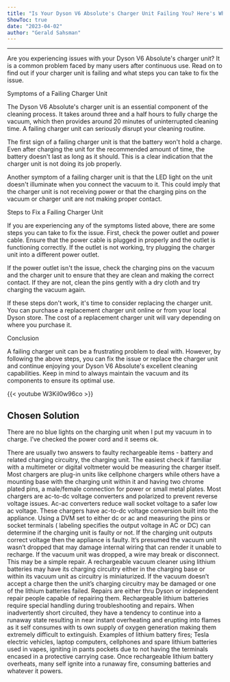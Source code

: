 ```yaml
---
title: "Is Your Dyson V6 Absolute's Charger Unit Failing You? Here's What You Need to Know!"
ShowToc: true 
date: "2023-04-02"
author: "Gerald Sahsman"
---
```

*****
Are you experiencing issues with your Dyson V6 Absolute's charger unit? It is a common problem faced by many users after continuous use. Read on to find out if your charger unit is failing and what steps you can take to fix the issue.

Symptoms of a Failing Charger Unit

The Dyson V6 Absolute's charger unit is an essential component of the cleaning process. It takes around three and a half hours to fully charge the vacuum, which then provides around 20 minutes of uninterrupted cleaning time. A failing charger unit can seriously disrupt your cleaning routine.

The first sign of a failing charger unit is that the battery won't hold a charge. Even after charging the unit for the recommended amount of time, the battery doesn't last as long as it should. This is a clear indication that the charger unit is not doing its job properly.

Another symptom of a failing charger unit is that the LED light on the unit doesn't illuminate when you connect the vacuum to it. This could imply that the charger unit is not receiving power or that the charging pins on the vacuum or charger unit are not making proper contact. 

Steps to Fix a Failing Charger Unit

If you are experiencing any of the symptoms listed above, there are some steps you can take to fix the issue. First, check the power outlet and power cable. Ensure that the power cable is plugged in properly and the outlet is functioning correctly. If the outlet is not working, try plugging the charger unit into a different power outlet.

If the power outlet isn't the issue, check the charging pins on the vacuum and the charger unit to ensure that they are clean and making the correct contact. If they are not, clean the pins gently with a dry cloth and try charging the vacuum again. 

If these steps don't work, it's time to consider replacing the charger unit. You can purchase a replacement charger unit online or from your local Dyson store. The cost of a replacement charger unit will vary depending on where you purchase it.

Conclusion

A failing charger unit can be a frustrating problem to deal with. However, by following the above steps, you can fix the issue or replace the charger unit and continue enjoying your Dyson V6 Absolute's excellent cleaning capabilities. Keep in mind to always maintain the vacuum and its components to ensure its optimal use.

{{< youtube W3Kil0w96co >}} 



## Chosen Solution
 There are no blue lights on the charging unit when I put my vacuum in to charge. I’ve checked the power cord and it seems ok.

 There are usually two answers to faulty rechargeable items - battery and related charging circuitry, the charging unit. The easiest check if familiar with a multimeter or digital voltmeter would be measuring the charger itself. Most chargers are plug-in units like cellphone chargers while others have a mounting base with the charging unit within it and having two chrome plated pins, a male/female connection for power or small metal plates. Most chargers are ac-to-dc voltage converters and polarized to prevent reverse voltage issues. Ac-ac converters reduce wall socket voltage to a safer low ac voltage. These chargers have ac-to-dc voltage conversion built into the appliance. Using a DVM set  to either dc or ac and measuring the pins or socket terminals ( labeling specifies the output voltage in AC or DC) can determine if the charging unit is faulty or not.  If the charging unit outputs correct voltage then the appliance is faulty. It’s presumed the vacuum unit wasn’t dropped  that may damage internal wiring that can render it unable to recharge. If the vacuum unit was dropped, a wire may break or disconnect. This may be a simple repair.
A rechargeable vacuum cleaner using lithium batteries may have its charging circuitry either in the charging base or within its vacuum unit as circuitry is miniaturized. If the vacuum doesn’t accept a charge then the unit’s charging circuitry may be damaged or one of the lithium batteries failed. Repairs are either thru Dyson or independent repair people capable of repairing them. Rechargeable lithium batteries  require special handling during troubleshooting and repairs. When inadvertently short circuited, they have a tendency to continue into a runaway state resulting in near instant overheating and erupting into flames as it self consumes with ts own supply of oxygen generation  making them extremely difficult to extinguish. Examples of lithium battery fires; Tesla electric vehicles, laptop computers, cellphones and spare lithium batteries used in vapes, igniting in pants pockets due to not having the terminals encased in a protective carrying case. Once rechargeable lithium battery overheats, many self ignite into a runaway fire, consuming batteries and whatever it powers.




